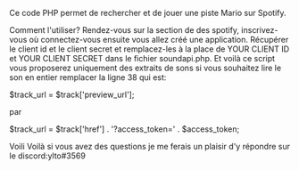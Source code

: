 Ce code PHP permet de rechercher et de jouer une piste Mario sur Spotify.

Comment l'utiliser?
Rendez-vous sur la section de des spotify, inscrivez-vous où connectez-vous ensuite vous allez créé une application.
Récupérer le client id et le client secret et remplacez-les à la place de YOUR CLIENT ID et YOUR CLIENT SECRET dans le fichier soundapi.php.
Et voilà ce script vous proposerez uniquement des extraits de sons si vous souhaitez lire le son en entier remplacer la ligne 38 qui est:

$track_url = $track['preview_url'];

par

$track_url = $track['href'] . '?access_token=' . $access_token;

Voili Voilà si vous avez des questions je me ferais un plaisir d'y répondre sur le discord:ylto#3569
